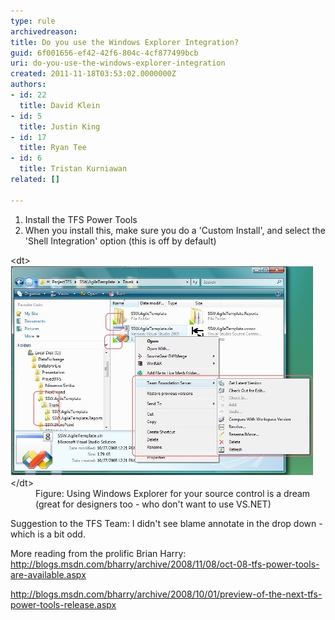 ```yaml
---
type: rule
archivedreason: 
title: Do you use the Windows Explorer Integration?
guid: 6f001656-ef42-42f6-804c-4cf877499bcb
uri: do-you-use-the-windows-explorer-integration
created: 2011-11-18T03:53:02.0000000Z
authors:
- id: 22
  title: David Klein
- id: 5
  title: Justin King
- id: 17
  title: Ryan Tee
- id: 6
  title: Tristan Kurniawan
related: []

---
```


1. Install the TFS Power Tools
2. When you install this, make sure you do a 'Custom Install', and select the 'Shell Integration' option (this is off by default)

<dl>&lt;dt&gt;<img alt="Use Windows Explorer" src="TFS_WE_01.jpg">&lt;/dt&gt;
<dd>Figure: Using Windows Explorer for your source control is a dream (great for designers too - who don't want to use VS.NET) </dd></dl>
Suggestion to the TFS Team: I didn't see blame annotate in the drop down - which is a bit odd.

More reading from the prolific Brian Harry: 
http://blogs.msdn.com/bharry/archive/2008/11/08/oct-08-tfs-power-tools-are-available.aspx 
 
http://blogs.msdn.com/bharry/archive/2008/10/01/preview-of-the-next-tfs-power-tools-release.aspx 


<!--endintro-->
